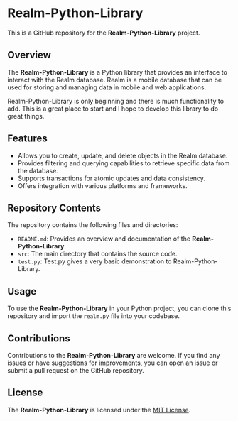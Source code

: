 # Realm-Python-Library

This is a GitHub repository for the **Realm-Python-Library** project.

## Overview

The **Realm-Python-Library** is a Python library that provides an interface to interact with the Realm database. Realm is a mobile database that can be used for storing and managing data in mobile and web applications.

Realm-Python-Library is only beginning and there is much functionality to add. This is a great place to start and I hope 
to develop this library to do great things.

## Features

- Allows you to create, update, and delete objects in the Realm database.
- Provides filtering and querying capabilities to retrieve specific data from the database.
- Supports transactions for atomic updates and data consistency.
- Offers integration with various platforms and frameworks.

## Repository Contents

The repository contains the following files and directories:

- `README.md`: Provides an overview and documentation of the **Realm-Python-Library**.
- `src`: The main directory that contains the source code.
- `test.py`: Test.py gives a very basic demonstration to Realm-Python-Library.


## Usage

To use the **Realm-Python-Library** in your Python project, you can clone this repository and import the `realm.py` file into your codebase. 


## Contributions

Contributions to the **Realm-Python-Library** are welcome. If you find any issues or have suggestions for improvements, you can open an issue or submit a pull request on the GitHub repository.

## License

The **Realm-Python-Library** is licensed under the [MIT License](https://github.com/GaryM02/Realm-Python-Library/blob/main/LICENSE).

